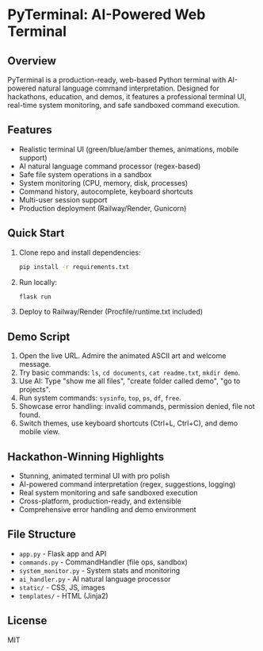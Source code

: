 # PyTerminal: AI-Powered Web Terminal

## Overview
PyTerminal is a production-ready, web-based Python terminal with AI-powered natural language command interpretation. Designed for hackathons, education, and demos, it features a professional terminal UI, real-time system monitoring, and safe sandboxed command execution.

## Features
- Realistic terminal UI (green/blue/amber themes, animations, mobile support)
- AI natural language command processor (regex-based)
- Safe file system operations in a sandbox
- System monitoring (CPU, memory, disk, processes)
- Command history, autocomplete, keyboard shortcuts
- Multi-user session support
- Production deployment (Railway/Render, Gunicorn)

## Quick Start
1. Clone repo and install dependencies:
   ```bash
   pip install -r requirements.txt
   ```
2. Run locally:
   ```bash
   flask run
   ```
3. Deploy to Railway/Render (Procfile/runtime.txt included)

## Demo Script
1. Open the live URL. Admire the animated ASCII art and welcome message.
2. Try basic commands: `ls`, `cd documents`, `cat readme.txt`, `mkdir demo`.
3. Use AI: Type "show me all files", "create folder called demo", "go to projects".
4. Run system commands: `sysinfo`, `top`, `ps`, `df`, `free`.
5. Showcase error handling: invalid commands, permission denied, file not found.
6. Switch themes, use keyboard shortcuts (Ctrl+L, Ctrl+C), and demo mobile view.

## Hackathon-Winning Highlights
- Stunning, animated terminal UI with pro polish
- AI-powered command interpretation (regex, suggestions, logging)
- Real system monitoring and safe sandboxed execution
- Cross-platform, production-ready, and extensible
- Comprehensive error handling and demo environment

## File Structure
- `app.py` - Flask app and API
- `commands.py` - CommandHandler (file ops, sandbox)
- `system_monitor.py` - System stats and monitoring
- `ai_handler.py` - AI natural language processor
- `static/` - CSS, JS, images
- `templates/` - HTML (Jinja2)

## License
MIT
